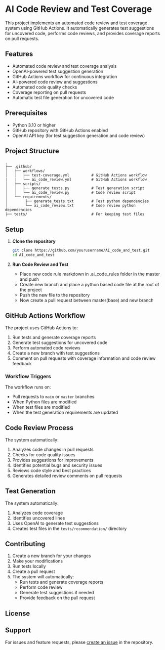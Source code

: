 # AI Code Review and Test Coverage

This project implements an automated code review and test coverage system using GitHub Actions. It automatically generates test suggestions for uncovered code, performs code reviews, and provides coverage reports on pull requests.

## Features

- Automated code review and test coverage analysis
- OpenAI-powered test suggestion generation
- GitHub Actions workflow for continuous integration
- AI-powered code review and suggestions
- Automated code quality checks
- Coverage reporting on pull requests
- Automatic test file generation for uncovered code


## Prerequisites

- Python 3.10 or higher
- GitHub repository with GitHub Actions enabled
- OpenAI API key (for test suggestion generation and code review)

## Project Structure

```
.
├── .github/
│   ├── workflows/
│   │   ├── test-coverage.yml          # GitHub Actions workflow
|   |   └── ai_code_review.yml         # GitHub Actions workflow
│   ├── scripts/
│   │   ├── generate_tests.py          # Test generation script
│   │   └── ai_code_review.py          # Code review script
│   └── requirements/
│        ├── generate_tests.txt        # Test python dependencies
│        └── ai_code_review.txt        # Code review python dependencies
├── tests/                             # For keeping test files
```

## Setup

1. **Clone the repository**

   ```bash
   git clone https://github.com/yourusername/AI_code_and_test.git
   cd AI_code_and_test
   ```

2. **Run Code Review and Test**
   - Place new code rule markdown in .ai_code_rules folder in the master and push
   - Create new branch and place a python based code file at the root of the project
   - Push the new file to the repository
   - Now create a pull request between master(base) and new branch

## GitHub Actions Workflow

The project uses GitHub Actions to:

1. Run tests and generate coverage reports
2. Generate test suggestions for uncovered code
3. Perform automated code reviews
4. Create a new branch with test suggestions
5. Comment on pull requests with coverage information and code review feedback

### Workflow Triggers

The workflow runs on:

- Pull requests to `main` or `master` branches
- When Python files are modified
- When test files are modified
- When the test generation requirements are updated

## Code Review Process

The system automatically:

1. Analyzes code changes in pull requests
2. Checks for code quality issues
3. Provides suggestions for improvements
4. Identifies potential bugs and security issues
5. Reviews code style and best practices
6. Generates detailed review comments on pull requests

## Test Generation

The system automatically:

1. Analyzes code coverage
2. Identifies uncovered lines
3. Uses OpenAI to generate test suggestions
4. Creates test files in the `tests/recommendation/` directory

## Contributing

1. Create a new branch for your changes
2. Make your modifications
3. Run tests locally
4. Create a pull request
5. The system will automatically:
   - Run tests and generate coverage reports
   - Perform code review
   - Generate test suggestions if needed
   - Provide feedback on the pull request

## License



## Support

For issues and feature requests, please [create an issue](https://github.com/HarishKumarT3547/AI_code_and_test/issues) in the repository.
